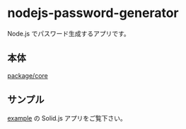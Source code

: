 # nodejs-password-generator

Node.js でパスワード生成するアプリです。

## 本体

[package/core](./package/core/)

## サンプル

[example](./example/) の Solid.js アプリをご覧下さい。
